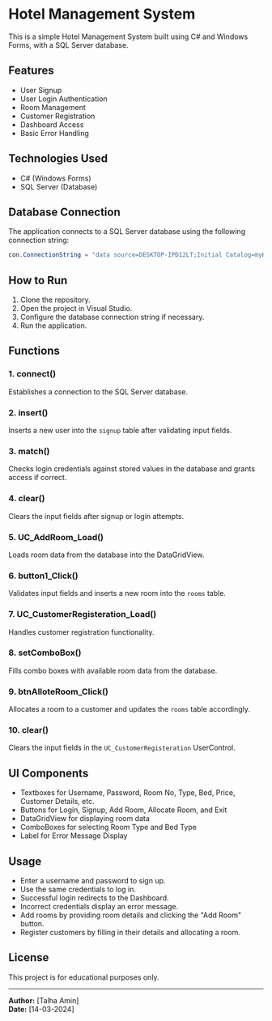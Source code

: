 # Hotel Management System

This is a simple Hotel Management System built using C# and Windows Forms, with a SQL Server database.

## Features
- User Signup
- User Login Authentication
- Room Management
- Customer Registration
- Dashboard Access
- Basic Error Handling

## Technologies Used
- C# (Windows Forms)
- SQL Server (Database)

## Database Connection
The application connects to a SQL Server database using the following connection string:
```csharp
con.ConnectionString = "data source=DESKTOP-IPD12LT;Initial Catalog=myHotel;integrated security=True";
```

## How to Run
1. Clone the repository.
2. Open the project in Visual Studio.
3. Configure the database connection string if necessary.
4. Run the application.

## Functions
### 1. **connect()**
Establishes a connection to the SQL Server database.

### 2. **insert()**
Inserts a new user into the `signup` table after validating input fields.

### 3. **match()**
Checks login credentials against stored values in the database and grants access if correct.

### 4. **clear()**
Clears the input fields after signup or login attempts.

### 5. **UC_AddRoom_Load()**
Loads room data from the database into the DataGridView.

### 6. **button1_Click()**
Validates input fields and inserts a new room into the `rooms` table.

### 7. **UC_CustomerRegisteration_Load()**
Handles customer registration functionality.

### 8. **setComboBox()**
Fills combo boxes with available room data from the database.

### 9. **btnAlloteRoom_Click()**
Allocates a room to a customer and updates the `rooms` table accordingly.

### 10. **clear()**
Clears the input fields in the `UC_CustomerRegisteration` UserControl.

## UI Components
- Textboxes for Username, Password, Room No, Type, Bed, Price, Customer Details, etc.
- Buttons for Login, Signup, Add Room, Allocate Room, and Exit
- DataGridView for displaying room data
- ComboBoxes for selecting Room Type and Bed Type
- Label for Error Message Display

## Usage
- Enter a username and password to sign up.
- Use the same credentials to log in.
- Successful login redirects to the Dashboard.
- Incorrect credentials display an error message.
- Add rooms by providing room details and clicking the "Add Room" button.
- Register customers by filling in their details and allocating a room.

## License
This project is for educational purposes only.

---
**Author:** [Talha Amin]  
**Date:** [14-03-2024]

